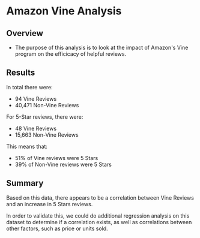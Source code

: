 # Amazon Vine Analysis

## Overview
- The purpose of this analysis is to look at the impact of Amazon's Vine program on the efficicacy of helpful reviews.

## Results
In total there were:
- 94 Vine Reviews
- 40,471 Non-Vine Reviews

For 5-Star reviews, there were:
- 48 Vine Reviews
- 15,663 Non-Vine Reviews

This means that:
- 51% of Vine reviews were 5 Stars
- 39% of Non-Vine reviews were 5 Stars

## Summary
Based on this data, there appears to be a correlation between Vine Reviews and an increase in 5 Stars reviews.

In order to validate this, we could do additional regression analysis on this dataset to determine if a correlation exists, as well as correlations between other factors, such as price or units sold.
